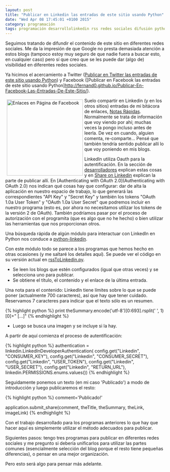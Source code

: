 ```yaml
---
layout: post
title: "Publicar en Linkedin las entradas de este sitio usando Python"
date: "Wed Apr 08 17:45:01 +0100 2015"
category: programación
tags: programación desarrollolinkedin rss redes sociales difusión python api
---
```




Seguimos tratando de difundir el contenido de este sitio en diferentes redes sociales. Me da la impresión de que Google no presta demasiada atención a estos blogs (tampoco estoy muy seguro de que nadie fuera a buscar esto, en cualquier caso) pero sí que creo que se les puede dar (algo de) visibilidad en diferentes redes sociales.

Ya hicimos el acercamiento a Twitter ([Publicar en Twitter las entradas de este sitio usando Python](http://fernand0.github.io/publicar-en-twitter-las-entradas-de-este-sitio/)) y Facebook ([Publicar en Facebook las entradas de este sitio usando Python]http://fernand0.github.io/Publicar-En-Facebook-Las-Entradas-De-Este-Sitio/). 

<a href="https://plus.google.com/u/1/112862240851570159916/posts/Sn8MeNeD53T" title="El resultado en LinkedIn"><img src="https://lh3.googleusercontent.com/-FoV-EJ9o5QA/VSVJJVPyt1I/AAAAAAAAKFU/tuSWqyDzXtc/w506-h900/15%2B-%2B1" width="240"  alt="Enlaces en Página de Facebook" style="float:left; margin:5px"></a>


Suelo compartir en Linkedin (y en los otros sitios) entradas de mi bitácora de enlaces, [Notas Rápidas](http://fernand0.tumblr.com/). Normalmente se trata de información que voy viendo por ahí; muchas veces la pongo incluso antes de leerla. De vez en cuando, alguien comenta, re-comparte... 
Pensé que también tendría sentido publicar allí lo que voy poniendo en mis blogs. 

LinkedIn  utiliza Oauth para la autentificación. En la sección de [desarrolladores](https://developer.linkedin.com/) explican estas cosas y en [Share on Linkedin](https://developer.linkedin.com/docs/share-on-linkedin) explican la parte de publicar allí. En [Authenticating with OAuth 2.0](Authenticating with OAuth 2.0) nos indican qué cosas hay que configurar: dar de alta la aplicación en nuestro espacio de trabajo, lo que generará las correspondientes "API Key" y "Secret Key" y también los tokens "OAuth 1.0a User Token" y "OAuth 1.0a User Secret" que podremos incluir en nuestro programa (esto es, por ahora no necesitamos utilizar los tokens de la versión 2 de OAuth). 
También podríamos pasar por el proceso de autorización con el programita (que es algo que no he hecho) o bien utilizar las herramientas que nos proporcionan otros.

Una búsqueda rápida de algún módulo para interactuar con LinkedIn en Python nos conduce a [python-linkedin](https://github.com/ozgur/python-linkedin).

Con este módulo todo se parece a los programas que hemos hecho en otras ocasiones (y me saltaré los detalles aquí). Se puede ver el código en su versión actual en [rssToLinkedin.py](https://github.com/fernand0/scripts/blob/201c7bd6a48f6c1c8ce14dc3c12518ae7c3bef3f/rssToLinkedin.py).

* Se leen los blogs que estén configurados (igual que otras veces) y se selecciona uno para publicar. 
* Se obtiene el título, el contenido y el enlace de la última entrada. 

Una nota para el contenido: LinkedIn tiene límites sobre lo que se puede poner (actualmente 700 caracteres), así que hay que tener cuidado. Reservamos 7 caracteres para indicar que el texto sólo es un resumen. 

{% highlight python %}
print theSummary.encode('utf-8')[0:693].rsplit(' ', 1)[0]+" [...]"
{% endhighlight %}

* Luego se busca una imagen y se incluye si la hay.

A partir de aquí comienza el proceso de autentificación:

{% highlight python %}
authentication = linkedin.LinkedInDeveloperAuthentication(
			config.get("Linkedin", "CONSUMER_KEY"),
			config.get("Linkedin", "CONSUMER_SECRET"),
			config.get("Linkedin", "USER_TOKEN"),
			config.get("Linkedin", "USER_SECRET"),
			config.get("Linkedin", "RETURN_URL"),
			linkedin.PERMISSIONS.enums.values())
{% endhighlight %}

Seguidamente ponemos un texto (en mi caso 'Publicado') a modo de introducción y luego publicaremos el resto:

{% highlight python %}
comment='Publicado!'

application.submit_share(comment, theTitle, theSummary, theLink, imageLink)
{% endhighlight %}

Con el trabajo desarrollado para los programas anteriores lo que hay que hacer aquí es simplemente utilizar el método adecuados para publicar.

Siguientes pasos: tengo tres programas para publicar en diferentes redes sociales y me pregunto si debería unificarlos para utilizar las partes comunes (esencialmente selección del blog porque el resto tiene pequeñas diferencias), o pensar en una mejor organización. 

Pero esto será algo para pensar más adelante.
